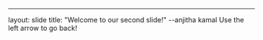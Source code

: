 ---
layout: slide
title: "Welcome to our second slide!"
--anjitha  kamal
Use the left arrow to go back!
